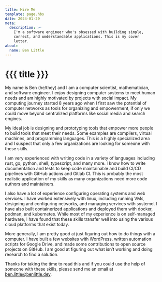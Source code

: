 ```yaml
---
title: Hire Me
template: page.hbs 
date: 2024-01-29
meta:
  description: >-
    I'm a software engineer who's obsessed with building simple,
    correct, and understandable applications. This is my cover
    letter.
about:
  name: Ben Little
---
```


# {{{ title }}}

My name is Ben (he/they) and I am a computer scientist, mathematician, and software engineer. I enjoy designing computer systems to meet human needs and am highly motivated by projects with social impact. My computing journey started 8 years ago when I first saw the potential of computer networks as tools for organizing and empowerment, if only we could move beyond centralized platforms like social media and search engines.

My ideal job is designing and prototyping tools that empower more people to build tools that meet their needs. Some examples are compilers, virtual machines, and programming languages. This is a highly specialized area and I suspect that only a few organizations are looking for someone with these skills.

I am very experienced with writing code in a variety of languages including rust, go, python, shell, typescript, and many more. I know how to write documentation and tests to keep code maintainable and build CI/CD pipelines with GitHub actions and Gitlab CI. This is probably the most realistic application of my skills as many organizations need more code authors and maintainers.

I also have a lot of experience configuring operating systems and web services. I have worked extensively with linux, including running VMs, designing and configuring networks, and managing services with systemd. I have also built containerized applications and deployed them with docker, podman, and kubernetes. While most of my experience is on self-managed hardware, I have found that these skills transfer well into using the various cloud platforms that exist today.

More generally, I am pretty good at just figuring out how to do things with a computer. I have built a few websites with WordPress, written automation scripts for Google Drive, and made some contributions to open source projects on GitHub. I am good at figuring out what isn’t working and doing research to find a solution.

Thanks for taking the time to read this and if you could use the help of someone with these skills, please send me an email at [ben.little@benlittle.dev](mailto:ben.little@benlittle.dev).
